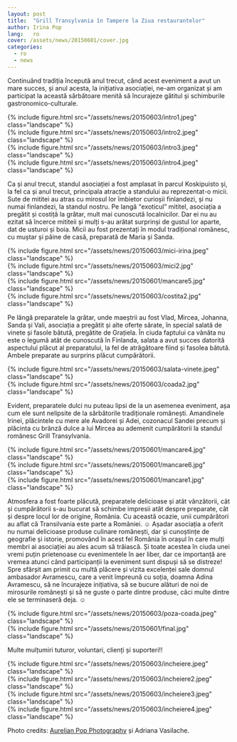 ```yaml
---
layout: post
title:  "Grill Transylvania în Tampere la Ziua restaurantelor"
author: Irina Pop
lang:   ro
cover: /assets/news/20150601/cover.jpg
categories:
  - ro
  - news
---
```


Continuând tradiția începută anul trecut, când acest eveniment a avut un mare succes, și anul acesta, la inițiativa asociației, ne-am organizat și am participat la această sărbătoare menită să încurajeze gătitul și schimburile gastronomico-culturale.

<div class="row">
  <div class="col-md-6">
    {% include figure.html src="/assets/news/20150603/intro1.jpeg" class="landscape" %}
  </div>
  <div class="col-md-6">
    {% include figure.html src="/assets/news/20150603/intro2.jpeg" class="landscape" %}
  </div>
  <div class="col-md-6">
    {% include figure.html src="/assets/news/20150603/intro3.jpeg" class="landscape" %}
  </div>
  <div class="col-md-6">
    {% include figure.html src="/assets/news/20150603/intro4.jpeg" class="landscape" %}
  </div>
</div>

Ca și anul trecut, standul asociației a fost amplasat în parcul Koskipuisto și, la fel ca și anul trecut, principala atracție a standului au reprezentat-o micii. Sute de mititei au atras cu mirosul lor îmbietor curioșii finlandezi, și nu numai finlandezi, la standul nostru. Pe langă <q>exoticul</q> mititel, asociația a pregătit și costiță la grătar, mult mai cunoscută localnicilor. Dar ei nu au ezitat să încerce mititeii și mulți s-au arătat surprinși de gustul lor aparte, dat de usturoi și boia. Micii au fost prezentați în modul tradițional românesc, cu muștar și pâine de casă, preparată de Maria și Sanda.

<div class="row">
  <div class="col-md-6">
    {% include figure.html src="/assets/news/20150603/mici-irina.jpeg" class="landscape" %}
  </div>
  <div class="col-md-6">
    {% include figure.html src="/assets/news/20150603/mici2.jpg" class="landscape" %}
  </div>
  <div class="col-md-6">
    {% include figure.html src="/assets/news/20150601/mancare5.jpg" class="landscape" %}
  </div>
  <div class="col-md-6">
    {% include figure.html src="/assets/news/20150603/costita2.jpg" class="landscape" %}
  </div>
</div>

Pe lângă preparatele la grătar, unde maeștrii au fost Vlad, Mircea, Johanna, Sanda și Vali, asociația a pregătit și alte oferte sărate, în special salată de vinete și fasole bătută, pregătite de Grațiela. În ciuda faptului ca vânăta nu este o legumă atât de cunoscută în Finlanda, salata a avut succes datorită aspectului plăcut al preparatului, la fel de atrăgătoare fiind și fasolea bătută. Ambele preparate au surprins plăcut cumpărătorii.

<div class="row">
  <div class="col-md-6">
    {% include figure.html src="/assets/news/20150603/salata-vinete.jpeg" class="landscape" %}
  </div>
  <div class="col-md-6">
    {% include figure.html src="/assets/news/20150603/coada2.jpg" class="landscape" %}
  </div>
</div>

Evident, preparatele dulci nu puteau lipsi de la un asemenea eveniment, așa cum ele sunt nelipsite de la sărbătorile tradiționale românești. Amandinele Irinei, plăcintele cu mere ale Avadorei și Adei, cozonacul Sandei precum și plăcinta cu brânză dulce a lui Mircea au ademenit cumpărătorii la standul românesc  Grill Transylvania. 

<div class="row">
  <div class="col-md-4">
    {% include figure.html src="/assets/news/20150601/mancare4.jpg" class="landscape" %}
  </div>
  <div class="col-md-4">
    {% include figure.html src="/assets/news/20150601/mancare6.jpg" class="landscape" %}
  </div>
  <div class="col-md-4">
    {% include figure.html src="/assets/news/20150601/mancare1.jpg" class="landscape" %}
  </div>
</div>

Atmosfera a fost foarte plăcută, preparatele delicioase și atât vânzătorii, cât și cumpărătorii s-au bucurat să schimbe impresii atât despre preparate, cât și despre locul lor de origine, România. Cu această ocazie, unii cumpărători au aflat că Transilvania este parte a României.  ☺ Așadar asociația a oferit nu numai delicioase produse culinare românești, dar și cunoștințe de geografie și istorie, promovând în acest fel România în orașul în care mulți membri ai asociației au ales acum să trăiască. Și toate acestea în ciuda unei vremi puțin prietenoase cu evenimentele în aer liber, dar ce importanță are vremea atunci când participanții la eveniment sunt dispuși să se distreze! Spre sfârșit am primit cu multă plăcere și vizita excelenței sale domnul ambasador Avramescu, care a venit împreună cu soția, doamna Adina Avramescu, să ne încurajeze inițiativa, să se bucure alături de noi de mirosurile românești și să ne guste o parte dintre produse, căci multe dintre ele se terminaseră deja. ☺ 

<div class="row">
  <div class="col-md-6">
    {% include figure.html src="/assets/news/20150603/poza-coada.jpeg" class="landscape" %}
  </div>
  <div class="col-md-6">
    {% include figure.html src="/assets/news/20150601/final.jpg" class="landscape" %}
  </div>
</div>

Multe mulțumiri tuturor, voluntari, clienți și suporteri!!

<div class="row">
  <div class="col-md-6">
    {% include figure.html src="/assets/news/20150603/incheiere.jpeg" class="landscape" %}
  </div>
  <div class="col-md-6">
    {% include figure.html src="/assets/news/20150603/incheiere2.jpeg" class="landscape" %}
  </div>
  <div class="col-md-6">
    {% include figure.html src="/assets/news/20150603/incheiere3.jpeg" class="landscape" %}
  </div>
  <div class="col-md-6">
    {% include figure.html src="/assets/news/20150603/incheiere4.jpeg" class="landscape" %}
  </div>
</div>

Photo credits: <a href="https://www.facebook.com/aurelian.pop.photography">Aurelian Pop Photography</a> și Adriana Vasilache.
